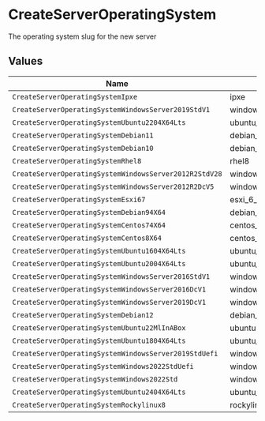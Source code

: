 # CreateServerOperatingSystem

The operating system slug for the new server


## Values

| Name                                                   | Value                                                  |
| ------------------------------------------------------ | ------------------------------------------------------ |
| `CreateServerOperatingSystemIpxe`                      | ipxe                                                   |
| `CreateServerOperatingSystemWindowsServer2019StdV1`    | windows_server_2019_std_v1                             |
| `CreateServerOperatingSystemUbuntu2204X64Lts`          | ubuntu_22_04_x64_lts                                   |
| `CreateServerOperatingSystemDebian11`                  | debian_11                                              |
| `CreateServerOperatingSystemDebian10`                  | debian_10                                              |
| `CreateServerOperatingSystemRhel8`                     | rhel8                                                  |
| `CreateServerOperatingSystemWindowsServer2012R2StdV28` | windows_server_2012_r2_std_v28                         |
| `CreateServerOperatingSystemWindowsServer2012R2DcV5`   | windows_server_2012_r2_dc_v5                           |
| `CreateServerOperatingSystemEsxi67`                    | esxi_6_7                                               |
| `CreateServerOperatingSystemDebian94X64`               | debian_9_4_x64                                         |
| `CreateServerOperatingSystemCentos74X64`               | centos_7_4_x64                                         |
| `CreateServerOperatingSystemCentos8X64`                | centos_8_x64                                           |
| `CreateServerOperatingSystemUbuntu1604X64Lts`          | ubuntu_16_04_x64_lts                                   |
| `CreateServerOperatingSystemUbuntu2004X64Lts`          | ubuntu_20_04_x64_lts                                   |
| `CreateServerOperatingSystemWindowsServer2016StdV1`    | windows_server_2016_std_v1                             |
| `CreateServerOperatingSystemWindowsServer2016DcV1`     | windows_server_2016_dc_v1                              |
| `CreateServerOperatingSystemWindowsServer2019DcV1`     | windows_server_2019_dc_v1                              |
| `CreateServerOperatingSystemDebian12`                  | debian_12                                              |
| `CreateServerOperatingSystemUbuntu22MlInABox`          | ubuntu22_ml_in_a_box                                   |
| `CreateServerOperatingSystemUbuntu1804X64Lts`          | ubuntu_18_04_x64_lts                                   |
| `CreateServerOperatingSystemWindowsServer2019StdUefi`  | windows_server_2019_std_uefi                           |
| `CreateServerOperatingSystemWindows2022StdUefi`        | windows_2022_std_uefi                                  |
| `CreateServerOperatingSystemWindows2022Std`            | windows_2022_std                                       |
| `CreateServerOperatingSystemUbuntu2404X64Lts`          | ubuntu_24_04_x64_lts                                   |
| `CreateServerOperatingSystemRockylinux8`               | rockylinux_8                                           |